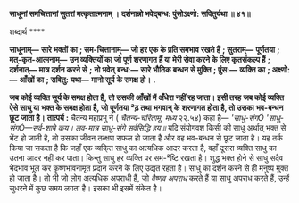 **साधूनां समचित्तानां सुतरां मत्कृतात्मनाम् ।** **दर्शनान्नो भवेद्बन्ध: पुंसोऽक्ष्णो: सवितुर्यथा ॥ ४१॥** 

शब्दार्थ **** 

**साधूनाम्—** **सारे भक्तों का** **; सम-चित्तानाम्—** **जो हर एक के प्रति समभाव रखते हैं** **; सुतराम्—** **पूर्णतया** **; मत्-कृत-आत्मनाम्—** **उन व्यक्तियों का जो पूर्ण शरणागत हैं या मेरी सेवा करने के लिए कृतसंकल्प हैं** **; दर्शनात्—** **मात्र दर्शन करने से** **; नो भवेत्** **बन्ध:—** **सारे भौतिक बन्धन से मुक्ति** **; पुंस:—** **व्यक्ति का** **; अक्ष्णो:—** **आँखों का** **; सवितु: यथा—** **मानो सूर्य के समक्ष हो।** **.** 

**जब कोई व्यक्ति सूर्य के समक्ष होता है, तो उसकी आँखों में अँधेरा नहीं रह जाता। इसी तरह** **जब कोई व्यक्ति ऐसे साधु या भक्त के समक्ष होता है, जो पूर्णतया ²ढ़ तथा भगवान् के** **शरणागत होता है, तो उसका भव-बन्धन छूट जाता है।** **तात्पर्य :** चैतन्य महाप्रभु ने ( *चैतन्य-चरितामृ, मध्य* २२.५४) कहा है— *'साधु-संगÓ 'साधु-संगÓ—सर्व-शाषे कय।* *लव-मात्र साधु-संगे सर्वसिद्धि हय॥* यदि संयोगवश किसी की साधु अर्थात् भक्त से भेंट हो जाती है, तो उसका जीवन तत्क्षण सफल हो जाता है और वह भव-बन्धन से छूट जाता है। यह तर्क किया जा सकता है कि जहाँ एक व्यकि्त साधु का अत्यधिक आदर करता है, वहाँ दूसरा व्यक्ति साधु का उतना आदर नहीं कर पाता। किन्तु साधु हर व्यक्ति पर सम-²ष्टि रखता है। शुद्ध भक्त होने से साधु सदैव भेदभाव भूल कर कृष्णभावनामृत प्रदान करने के लिए उद्यत रहता है। साधु का दर्शन करने से ही मनुष्य मुक्त हो जाता है। तो भी जो लोग अत्यधिक अपराधी हैं, जो *वैष्णव अपराध* करते हैं या साधु अपराध करते हैं, उन्हें सुधरने में कुछ समय लगता है। इसका भी इसमें संकेत है।  